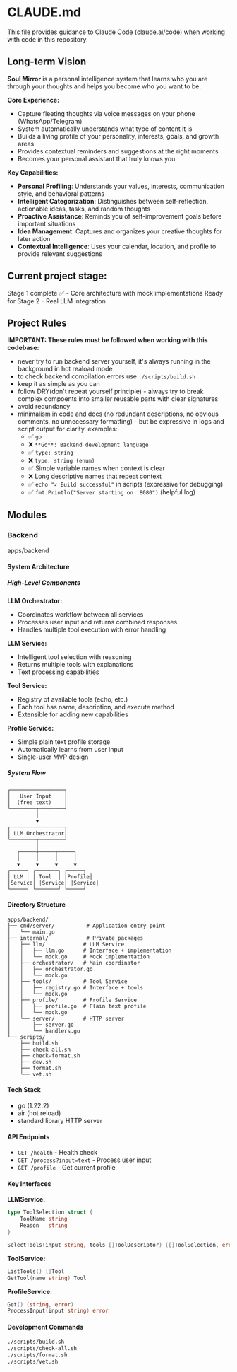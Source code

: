 # CLAUDE.md

This file provides guidance to Claude Code (claude.ai/code) when working with code in this repository.

## Long-term Vision

**Soul Mirror** is a personal intelligence system that learns who you are through your thoughts and helps you become who you want to be.

**Core Experience:**
- Capture fleeting thoughts via voice messages on your phone (WhatsApp/Telegram)
- System automatically understands what type of content it is
- Builds a living profile of your personality, interests, goals, and growth areas
- Provides contextual reminders and suggestions at the right moments
- Becomes your personal assistant that truly knows you

**Key Capabilities:**
- **Personal Profiling**: Understands your values, interests, communication style, and behavioral patterns
- **Intelligent Categorization**: Distinguishes between self-reflection, actionable ideas, tasks, and random thoughts  
- **Proactive Assistance**: Reminds you of self-improvement goals before important situations
- **Idea Management**: Captures and organizes your creative thoughts for later action
- **Contextual Intelligence**: Uses your calendar, location, and profile to provide relevant suggestions

## Current project stage:
Stage 1 complete ✅ - Core architecture with mock implementations
Ready for Stage 2 - Real LLM integration

## Project Rules

**IMPORTANT: These rules must be followed when working with this codebase:**

- never try to run backend server yourself, it's always running in the background in hot reaload mode
- to check backend compilation errors use `./scripts/build.sh`
- keep it as simple as you can
- follow DRY(don't repeat yourself principle) - always try to break complex compoents into smaller reusable parts with clear signatures
- avoid redundancy
- minimalism in code and docs (no redundant descriptions, no obvious comments, no unnecessary formatting) - but be expressive in logs and script output for clarity. examples: 
    - ✅ `go`
    - ❌ `**Go**: Backend development language`
    - ✅ `type: string`
    - ❌ `type: string (enum)`
    - ✅ Simple variable names when context is clear
    - ❌ Long descriptive names that repeat context
    - ✅ `echo "✓ Build successful"` in scripts (expressive for debugging)
    - ✅ `fmt.Println("Server starting on :8080")` (helpful log)

## Modules

### Backend


apps/backend

#### System Architecture

##### High-Level Components

**LLM Orchestrator:**
- Coordinates workflow between all services
- Processes user input and returns combined responses
- Handles multiple tool execution with error handling

**LLM Service:**
- Intelligent tool selection with reasoning
- Returns multiple tools with explanations
- Text processing capabilities

**Tool Service:**
- Registry of available tools (echo, etc.)
- Each tool has name, description, and execute method
- Extensible for adding new capabilities

**Profile Service:**
- Simple plain text profile storage
- Automatically learns from user input
- Single-user MVP design

##### System Flow

```
┌─────────────────┐
│   User Input    │
│  (free text)    │
└────────┬────────┘
         │
         ▼
┌─────────────────┐
│ LLM Orchestrator│
└────────┬────────┘
         │
   ┌─────┼─────┬─────┐
   │     │     │     │
   ▼     ▼     ▼     ▼
┌─────┐ ┌───────┐ ┌─────┐
│ LLM │ │ Tool  │ │Profile│
│Service│ │Service│ │Service│
└─────┘ └───────┘ └─────┘
```

#### Directory Structure

```
apps/backend/
├── cmd/server/          # Application entry point
│   └── main.go
├── internal/            # Private packages
│   ├── llm/            # LLM Service
│   │   ├── llm.go      # Interface + implementation
│   │   └── mock.go     # Mock implementation
│   ├── orchestrator/   # Main coordinator
│   │   ├── orchestrator.go
│   │   └── mock.go
│   ├── tools/          # Tool Service
│   │   ├── registry.go # Interface + tools
│   │   └── mock.go
│   ├── profile/        # Profile Service
│   │   ├── profile.go  # Plain text profile
│   │   └── mock.go
│   └── server/         # HTTP server
│       ├── server.go
│       └── handlers.go
└── scripts/
    ├── build.sh
    ├── check-all.sh
    ├── check-format.sh
    ├── dev.sh
    ├── format.sh
    └── vet.sh
```
#### Tech Stack

- go (1.22.2)
- air (hot reload)
- standard library HTTP server

#### API Endpoints

- `GET /health` - Health check
- `GET /process?input=text` - Process user input
- `GET /profile` - Get current profile

#### Key Interfaces

**LLMService:**
```go
type ToolSelection struct {
    ToolName string
    Reason   string
}

SelectTools(input string, tools []ToolDescriptor) ([]ToolSelection, error)
```

**ToolService:**
```go
ListTools() []Tool
GetTool(name string) Tool
```

**ProfileService:**
```go
Get() (string, error)
ProcessInput(input string) error
```

#### Development Commands

```bash
./scripts/build.sh
./scripts/check-all.sh
./scripts/format.sh
./scripts/vet.sh
```
